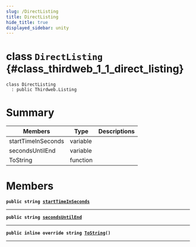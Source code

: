 ```yaml
---
slug: /DirectListing
title: DirectListing
hide_title: true
displayed_sidebar: unity
---
```


# class `DirectListing` {#class_thirdweb_1_1_direct_listing}

```
class DirectListing
  : public Thirdweb.Listing
```

# Summary

| Members            | Type     | Descriptions |
| ------------------ | -------- | ------------ |
| startTimeInSeconds | variable |              |
| secondsUntilEnd    | variable |              |
| ToString           | function |              |

# Members

**`public string `[`startTimeInSeconds`](#class_thirdweb_1_1_direct_listing_1a9c0ed51e62bd3ca4d0dd2e632b2442a1)**

---

**`public string `[`secondsUntilEnd`](#class_thirdweb_1_1_direct_listing_1a1019bce8048c7c4146df0f4e6efc0526)**

---

**`public inline override string `[`ToString`](#class_thirdweb_1_1_direct_listing_1a7a9ec2d57a4dda0f1a385142ae76dc81)`()`**

---
